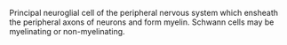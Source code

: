 Principal neuroglial cell of the peripheral nervous system which ensheath the peripheral axons of neurons and form myelin.  Schwann cells may be myelinating or non-myelinating.    
